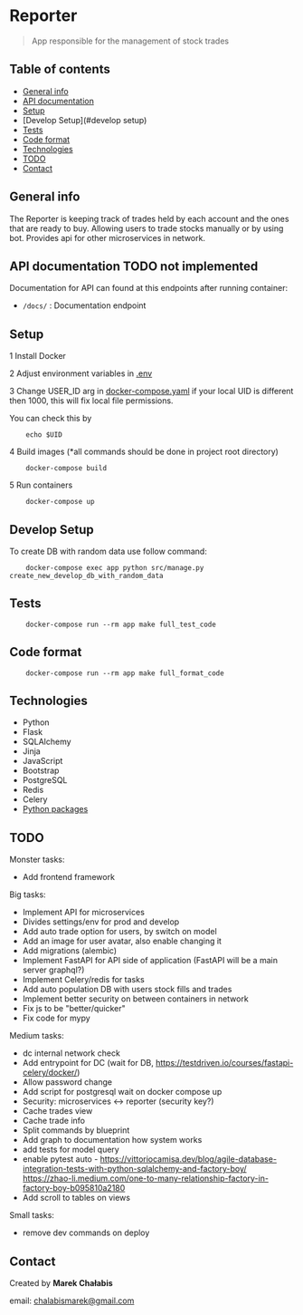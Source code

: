 # Reporter
> App responsible for the management of stock trades

## Table of contents

- [General info](#general-info)
- [API documentation](#api-documentation)
- [Setup](#setup) 
- [Develop Setup](#develop setup) 
- [Tests](#tests)
- [Code format](#code-format)
- [Technologies](#technologies)
- [TODO](#todo)
- [Contact](#contact)

## General info
The Reporter is keeping track of trades held by each account and the ones
that are ready to buy. Allowing users to trade stocks manually or by using bot. 
Provides api for other microservices in network. 

## API documentation TODO not implemented
Documentation for API can found at this endpoints after running container:

- `/docs/` : Documentation endpoint 

## Setup

1 Install Docker

2 Adjust environment variables in [.env](config/environment_variables/.env)

3 Change USER_ID arg in [docker-compose.yaml](docker-compose.yaml) if your local UID is different then 1000, this will fix local file permissions.

You can check this by
```
    echo $UID
```
4 Build images (*all commands should be done in project root directory)
```
    docker-compose build
```
5 Run containers
```
    docker-compose up
```

## Develop Setup

To create DB with random data use follow command:
```
    docker-compose exec app python src/manage.py create_new_develop_db_with_random_data
``` 
## Tests
```
    docker-compose run --rm app make full_test_code
```

## Code format
```
    docker-compose run --rm app make full_format_code
```

## Technologies

- Python 
- Flask
- SQLAlchemy
- Jinja
- JavaScript
- Bootstrap
- PostgreSQL
- Redis
- Celery
- [Python packages](backend/pyproject.toml)

## TODO

Monster tasks:

- Add frontend framework

Big tasks:

- Implement API for microservices
- Divides settings/env for prod and develop
- Add auto trade option for users, by switch on model
- Add an image for user avatar, also enable changing it
- Add migrations (alembic)
- Implement FastAPI for API side of application (FastAPI will be a main server graphql?)
- Implement Celery/redis for tasks 
- Add auto population DB with users stock fills and trades
- Implement better security on between containers in network
- Fix js to be "better/quicker"
- Fix code for mypy

Medium tasks:

- dc internal network check
- Add entrypoint for DC (wait for DB, https://testdriven.io/courses/fastapi-celery/docker/)
- Allow password change
- Add script for postgresql wait on docker compose up
- Security: microservices <-> reporter  (security key?)
- Cache trades view
- Cache trade info 
- Split commands by blueprint
- Add graph to documentation how system works
- add tests for model query
- enable pytest auto - https://vittoriocamisa.dev/blog/agile-database-integration-tests-with-python-sqlalchemy-and-factory-boy/    https://zhao-li.medium.com/one-to-many-relationship-factory-in-factory-boy-b095810a2180
- Add scroll to tables on views

Small tasks:

- remove dev commands on deploy

## Contact

Created by <b>Marek Chałabis</b> 

email: chalabismarek@gmail.com
